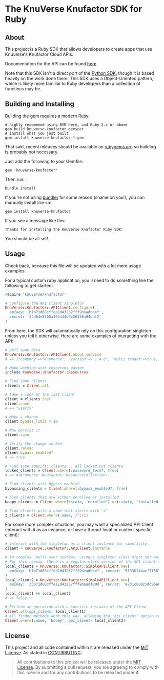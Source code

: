 The KnuVerse Knufactor SDK for Ruby
====================

About
----
This project is a Ruby SDK that allows developers to create apps that use Knuverse's Knufactor Cloud APIs.

Documentation for the API can be found [here](https://cloud.knuverse.com/docs/)

Note that this SDK isn't a direct port of the [Python SDK](https://github.com/KnuVerse/knuverse-sdk-python), though it is based heavily on the work done there. This SDK uses a Object-Oriented pattern, which is likely more familiar to Ruby developers than a collection of functions may be.

Building and Installing
----
Building the gem requires a modern Ruby:

    # highly recommend using RVM here, and Ruby 2.x or above
    gem build knuverse-knufactor.gemspec
    # install what you just built
    gem install knuverse-knufactor-*.gem

That said, recent releases should be available on [rubygems.org](https://rubygems.org/) so building is probably not necessary.

Just add the following to your Gemfile:

    gem 'knuverse/knufactor'

Then run:

    bundle install

If you're not using [bundler](http://bundler.io/) for some reason (shame on you!), you can manually install like so:

    gem install knuverse-knufactor

If you see a message like this:

    Thanks for installing the KnuVerse Knufactor Ruby SDK!

You should be all set!

Usage
------
Check back, because this file will be updated with a lot more usage examples.

For a typical custom ruby application, you'll need to do something like the following to get started:

```ruby
require 'knuverse/knufactor'

# configure the API client singleton
KnuVerse::Knufactor::APIClient.configure(
  apikey: 'b1b71d68cffea1d43257fff9deadbeef',
  secret: '34d04e5f05a194444e9c26358a94eaf2'
)
```

From here, the SDK will automatically rely on this configuration singleton unless you tell it otherwise. Here are some examples of interacting with the API:

```ruby
# pull some data
KnuVerse::Knufactor::APIClient.about_service
# => {"company"=>"KnuVerse", "version"=>"1.4.0", "multi_tenant"=>true, "service"=>"audiopin", "name"=>"KnuVerse"}

# Make working with resources easier
include KnuVerse::Knufactor::Resources

# Find some clients
clients = Client.all

# Take a look at the last client
client = clients.last
client.name
# => "user75"

# Make a change
client.bypass_limit = 10

# Now persist it
client.save

# Verify the change worked
client.reload
client.bypass_enabled?
# => true

# Find some specific clients... all locked out clients
locked_clients = Client.where(:password_lock?, true)
# => #<KnuVerse::Knufactor::ResourceCollection:...

# Find clients with bypass enabled
bypassing_clients = Client.where(:bypass_enabled?, true)

# Find clients that are either enrolled or installed
happy_clients = Client.where(:state, 'enrolled').or(:state, 'installed')

# Find clients with a name that starts with "z"
z_clients = Client.where(:name, /^z/i)
```

For some more complex situations, you may want a specialized API Client (interact with it as an instance, or have a thread-local or context-specific client):

```ruby
# interact with the singleton as a client instance for simplicity
client = KnuVerse::Knufactor::APIClient.instance

# In complex, multi-user systems, using a singleton class might not work.
# For this reason, there is a regular class version of the API client that is not tied to the singleton
local_client1 = KnuVerse::Knufactor::SimpleAPIClient.new(
  apikey: 'b1b71d68cffea1d43257fff9deadbeef', secret: '57838344acf7f5876226ede247c5881a'
)
local_client2 = KnuVerse::Knufactor::SimpleAPIClient.new(
  apikey: '33371d68cffea1d43257fff9deadf00d', secret: 'e7d1c88825dc96a05bc38c39cca4a1ca'
)
local_client1 == local_client2
# => false

# Perform an operation with a specific instance of the API Client
Client.all(api_client: local_client1)
# All finder methods work this way, allowing the 'api_client' option to be passed
Client.where(:name, 'bobby', api_client: local_client2)

```

License
-------
This project and all code contained within it are released under the [MIT License](https://opensource.org/licenses/MIT). As stated in [CONTRIBUTING](CONTRIBUTING.md):

> All contributions to this project will be released under the [MIT License](https://opensource.org/licenses/MIT). By submitting a pull request, you are agreeing to comply with this license and for any contributions to be released under it.
